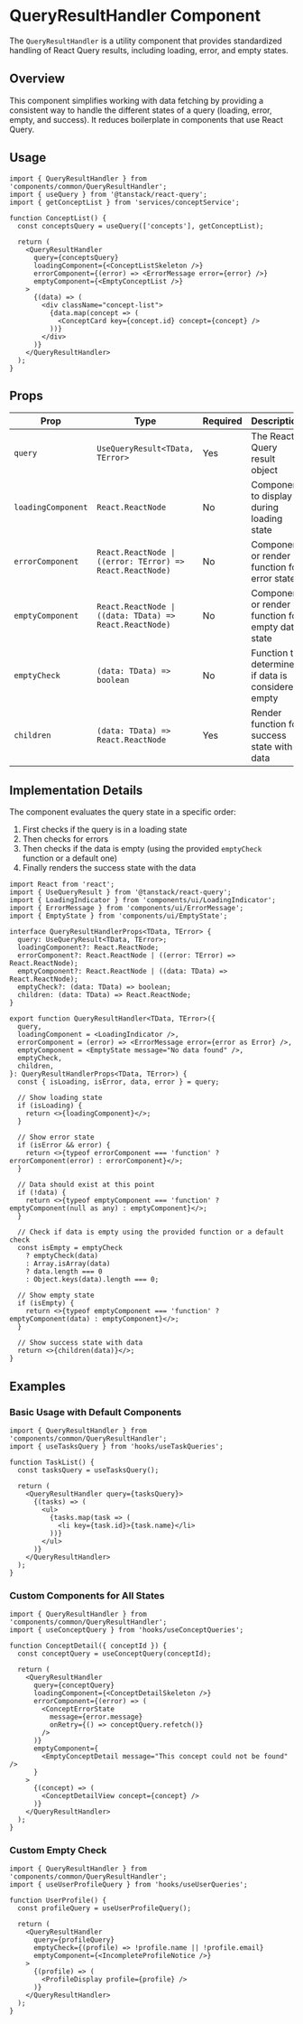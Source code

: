 # QueryResultHandler Component

The `QueryResultHandler` is a utility component that provides standardized handling of React Query results, including loading, error, and empty states.

## Overview

This component simplifies working with data fetching by providing a consistent way to handle the different states of a query (loading, error, empty, and success). It reduces boilerplate in components that use React Query.

## Usage

```tsx
import { QueryResultHandler } from 'components/common/QueryResultHandler';
import { useQuery } from '@tanstack/react-query';
import { getConceptList } from 'services/conceptService';

function ConceptList() {
  const conceptsQuery = useQuery(['concepts'], getConceptList);
  
  return (
    <QueryResultHandler
      query={conceptsQuery}
      loadingComponent={<ConceptListSkeleton />}
      errorComponent={(error) => <ErrorMessage error={error} />}
      emptyComponent={<EmptyConceptList />}
    >
      {(data) => (
        <div className="concept-list">
          {data.map(concept => (
            <ConceptCard key={concept.id} concept={concept} />
          ))}
        </div>
      )}
    </QueryResultHandler>
  );
}
```

## Props

| Prop | Type | Required | Description |
|------|------|----------|-------------|
| `query` | `UseQueryResult<TData, TError>` | Yes | The React Query result object |
| `loadingComponent` | `React.ReactNode` | No | Component to display during loading state |
| `errorComponent` | `React.ReactNode \| ((error: TError) => React.ReactNode)` | No | Component or render function for error state |
| `emptyComponent` | `React.ReactNode \| ((data: TData) => React.ReactNode)` | No | Component or render function for empty data state |
| `emptyCheck` | `(data: TData) => boolean` | No | Function to determine if data is considered empty |
| `children` | `(data: TData) => React.ReactNode` | Yes | Render function for success state with data |

## Implementation Details

The component evaluates the query state in a specific order:

1. First checks if the query is in a loading state
2. Then checks for errors
3. Then checks if the data is empty (using the provided `emptyCheck` function or a default one)
4. Finally renders the success state with the data

```tsx
import React from 'react';
import { UseQueryResult } from '@tanstack/react-query';
import { LoadingIndicator } from 'components/ui/LoadingIndicator';
import { ErrorMessage } from 'components/ui/ErrorMessage';
import { EmptyState } from 'components/ui/EmptyState';

interface QueryResultHandlerProps<TData, TError> {
  query: UseQueryResult<TData, TError>;
  loadingComponent?: React.ReactNode;
  errorComponent?: React.ReactNode | ((error: TError) => React.ReactNode);
  emptyComponent?: React.ReactNode | ((data: TData) => React.ReactNode);
  emptyCheck?: (data: TData) => boolean;
  children: (data: TData) => React.ReactNode;
}

export function QueryResultHandler<TData, TError>({
  query,
  loadingComponent = <LoadingIndicator />,
  errorComponent = (error) => <ErrorMessage error={error as Error} />,
  emptyComponent = <EmptyState message="No data found" />,
  emptyCheck,
  children,
}: QueryResultHandlerProps<TData, TError>) {
  const { isLoading, isError, data, error } = query;

  // Show loading state
  if (isLoading) {
    return <>{loadingComponent}</>;
  }

  // Show error state
  if (isError && error) {
    return <>{typeof errorComponent === 'function' ? errorComponent(error) : errorComponent}</>;
  }

  // Data should exist at this point
  if (!data) {
    return <>{typeof emptyComponent === 'function' ? emptyComponent(null as any) : emptyComponent}</>;
  }

  // Check if data is empty using the provided function or a default check
  const isEmpty = emptyCheck
    ? emptyCheck(data)
    : Array.isArray(data)
    ? data.length === 0
    : Object.keys(data).length === 0;

  // Show empty state
  if (isEmpty) {
    return <>{typeof emptyComponent === 'function' ? emptyComponent(data) : emptyComponent}</>;
  }

  // Show success state with data
  return <>{children(data)}</>;
}
```

## Examples

### Basic Usage with Default Components

```tsx
import { QueryResultHandler } from 'components/common/QueryResultHandler';
import { useTasksQuery } from 'hooks/useTaskQueries';

function TaskList() {
  const tasksQuery = useTasksQuery();
  
  return (
    <QueryResultHandler query={tasksQuery}>
      {(tasks) => (
        <ul>
          {tasks.map(task => (
            <li key={task.id}>{task.name}</li>
          ))}
        </ul>
      )}
    </QueryResultHandler>
  );
}
```

### Custom Components for All States

```tsx
import { QueryResultHandler } from 'components/common/QueryResultHandler';
import { useConceptQuery } from 'hooks/useConceptQueries';

function ConceptDetail({ conceptId }) {
  const conceptQuery = useConceptQuery(conceptId);
  
  return (
    <QueryResultHandler
      query={conceptQuery}
      loadingComponent={<ConceptDetailSkeleton />}
      errorComponent={(error) => (
        <ConceptErrorState 
          message={error.message}
          onRetry={() => conceptQuery.refetch()}
        />
      )}
      emptyComponent={
        <EmptyConceptDetail message="This concept could not be found" />
      }
    >
      {(concept) => (
        <ConceptDetailView concept={concept} />
      )}
    </QueryResultHandler>
  );
}
```

### Custom Empty Check

```tsx
import { QueryResultHandler } from 'components/common/QueryResultHandler';
import { useUserProfileQuery } from 'hooks/useUserQueries';

function UserProfile() {
  const profileQuery = useUserProfileQuery();
  
  return (
    <QueryResultHandler
      query={profileQuery}
      emptyCheck={(profile) => !profile.name || !profile.email}
      emptyComponent={<IncompleteProfileNotice />}
    >
      {(profile) => (
        <ProfileDisplay profile={profile} />
      )}
    </QueryResultHandler>
  );
}
``` 